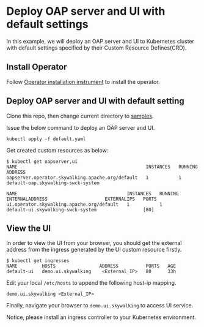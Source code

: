 # Deploy OAP server and UI with default settings

In this example, we will deploy an OAP server and UI to Kubernetes cluster with 
default settings specified by their Custom Resource Defines(CRD).

## Install Operator

Follow [Operator installation instrument](../../README.md#operator) to install the operator.

## Deploy OAP server and UI with default setting

Clone this repo, then change current directory to [samples](../../config/operator/samples).

Issue the below command to deploy an OAP server and UI.

```shell
kubectl apply -f default.yaml
```

Get created custom resources as below:

```shell
$ kubectl get oapserver,ui
NAME                                               INSTANCES   RUNNING   ADDRESS
oapserver.operator.skywalking.apache.org/default   1           1         default-oap.skywalking-swck-system

NAME                                        INSTANCES   RUNNING   INTERNALADDRESS                     EXTERNALIPS   PORTS
ui.operator.skywalking.apache.org/default   1           1         default-ui.skywalking-swck-system                 [80]
```

## View the UI
In order to view the UI from your browser, you should get the external address from the ingress generated by the UI custom resource firstly.

```shell
$ kubectl get ingresses
NAME         HOSTS                ADDRESS          PORTS   AGE
default-ui   demo.ui.skywalking    <External_IP>   80      33h
```

Edit your local `/etc/hosts` to append the following host-ip mapping.

```
demo.ui.skywalking <External_IP>
```

Finally, navigate your browser to `demo.ui.skywalking` to access UI service.

Notice, please install an ingress controller to your Kubernetes environment.
